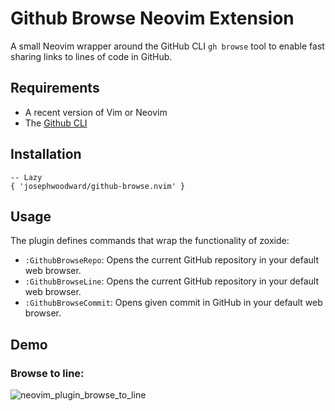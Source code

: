 # Github Browse Neovim Extension

A small Neovim wrapper around the GitHub CLI `gh browse` tool to enable fast sharing links to lines of code in GitHub.

## Requirements

- A recent version of Vim or Neovim
- The [Github CLI](https://cli.github.com/)

## Installation

```
-- Lazy
{ 'josephwoodward/github-browse.nvim' }
```

## Usage

The plugin defines commands that wrap the functionality of zoxide:

- `:GithubBrowseRepo`: Opens the current GitHub repository in your default web browser.
- `:GithubBrowseLine`: Opens the current GitHub repository in your default web browser.
- `:GithubBrowseCommit`: Opens given commit in GitHub in your default web browser.

## Demo

### Browse to line:

![neovim_plugin_browse_to_line](https://github.com/josephwoodward/github-browse.nvim/assets/1237341/2c30f18c-c8fe-4bc7-a0cd-774be5499c6f)
